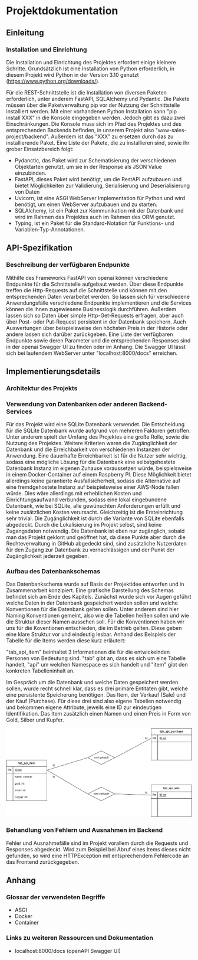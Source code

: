 # Projektdokumentation

## Einleitung
### Installation und Einrichtung
Die Installation und Einrichtung des Projektes erfordert einige kleinere Schritte. Grundsätzlich ist eine Installation 
von Python erforderlich, in diesem Projekt wird Python in der Version 3.10 genutzt (https://www.python.org/downloads/).  

Für die REST-Schnittstelle ist die Installation von diversen Paketen erforderlich, unter anderem FastAPI, 
SQLAlchemy und Pydantic. Die Pakete müssen über die Paketverwaltung pip vor der Nutzung der Schnittstelle installiert werden. 
Mit einer vorhandenen Python Installation kann "pip install XXX" in die Konsole eingegeben werden. Jedoch gibt es dazu zwei
Einschränkungen. Die Konsole muss sich im Pfad des Projektes und des entsprechenden Backends befinden, in unserem Projekt 
also "wow-sales-project/backend". Außerdem ist das "XXX" zu ersetzen durch das zu installierende Paket. Eine Liste der Pakete,
die zu installieren sind, sowie ihr grober Einsatzbereich folgt:

- Pydanctic, das Paket wird zur Schematisierung der verschiedenen Objektarten genutzt, um sie in der Response als JSON Value einzubinden.
- FastAPI, dieses Paket wird benötigt, um die RestAPI aufzubauen und bietet Möglichkeiten zur Validierung, Serialisierung und Deserialisierung von Daten
- Uvicorn, ist eine ASGI WebServer Implementation für Python und wird benötigt, um einen WebServer aufzubauen und zu starten.
- SQLAlchemy, ist ein Paket zur Kommunikation mit der Datenbank und wird im Rahmen des Projektes auch im Rahmen des ORM genutzt.
- Typing, ist ein Paket für die Standard-Notation für Funktions- und Variablen-Typ-Annotationen.

## API-Spezifikation
### Beschreibung der verfügbaren Endpunkte
Mithilfe des Frameworks FastAPI von openai können verschiedene Endpunkte für die Schnittstelle aufgebaut werden. Über diese 
Endpunkte treffen die Http-Requests auf die Schnittstelle und können mit den entsprechenden Daten verarbeitet werden. 
So lassen sich für verschiedene Anwendungsfälle verschiedene Endpunkte implementieren und die Services können die ihnen zugewiesene
Businesslogik durchführen. Außerdem lassen sich so Daten über simple Http-Get-Requests erfragen, aber auch über Post- oder Put-Request persistent in 
der Datenbank speichern. Auch Auswertungen über beispielsweise den höchsten Preis in der Historie oder andere lassen sich darüber zurückgeben. 
Eine Liste der verfügbaren Endpunkte sowie deren Parameter und die entsprechenden Responses sind in der openai Swagger UI zu finden oder 
im Anhang. Die Swagger UI lässt sich bei laufendem WebServer unter "localhost:8000/docs" erreichen.

## Implementierungsdetails
### Architektur des Projekts
### Verwendung von Datenbanken oder anderen Backend-Services
Für das Projekt wird eine SQLite Datenbank verwendet. Die Entscheidung für die SQLite Datenbank wurde aufgrund von mehreren Faktoren getroffen. 
Unter anderem spielt der Umfang des Projektes eine große Rolle, sowie die Nutzung des Projektes. Weitere Kriterien waren die 
Zugänglichkeit der Datenbank und die Erreichbarkeit von verschiedenen Instanzen der Anwendung. 
Eine dauerhafte Erreichbarkeit ist für die Nutzer sehr wichtig, sodass eine mögliche Lösung für die Datenbank eine selbstgehostete Datenbank Instanz
im eigenen Zuhause voraussetzen würde, beispielsweise in einem Docker-Container auf einem Raspberry PI. Diese Möglichkeit bietet allerdings 
keine garantierte Ausfallsicherheit, sodass die Alternative auf eine fremdgehostete Instanz auf beispielsweise einer AWS-Node fallen würde.
Dies wäre allerdings mit erheblichen Kosten und Einrichtungsaufwand verbunden, sodass eine lokal eingebundene Datenbank, wie bei SQLite, 
alle gewünschten Anforderungen erfüllt und keine zusätzlichen Kosten verursacht. Gleichzeitig ist die Ersteinrichtung sehr trivial. 
Die Zugänglichkeit ist durch die Variante von SQLite ebenfalls abgedeckt. Durch die Lokalisierung im Projekt selbst, sind keine Zugangsdaten notwendig. 
Die Datenbank ist eben nur zugänglich, sobald man das Projekt geklont und geöffnet hat, da diese Punkte aber durch die Rechteverwaltung in 
GitHub abgedeckt sind, sind zusätzliche Nutzerdaten für den Zugang zur Datenbank zu vernachlässigen und der Punkt der Zugänglichkeit jederzeit gegeben.
### Aufbau des Datenbankschemas
Das Datenbankschema wurde auf Basis der Projektidee entworfen und in Zusammenarbeit konzipiert. Eine grafische Darstellung des Schemas befindet sich am Ende 
des Kapitels. 
Zunächst wurde sich vor Augen geführt welche Daten in der Datenbank gespeichert werden sollen und welche Konventionen für die Datenbank gelten sollen. 
Unter anderem sind hier Naming Konventionen gemeint, also wie die Tabellen heißen sollen und wie die Struktur dieser Namen aussehen soll. 
Für die Konventionen haben wir uns für die Koventionen entschieden, die im Betrieb gelten. Diese geben eine klare Struktur vor und eindeutig lesbar.
Anhand des Beispiels der Tabelle für die Items werden diese kurz erläutert:

"tab_api_item" beinhaltet 3 Informationen die für die entwickelnden Personen von Bedeutung sind. "tab" gibt an, dass es sich um eine Tabelle handelt, "api" um 
welchen Namespace es sich handelt und "item" gibt den konkreten Tabelleninhalt an. 

Im Gespräch um die Datenbank und welche Daten gespeichert werden sollen, wurde recht schnell klar, dass es drei primäre Entitäten gibt, welche eine
persistente Speicherung benötigen. Das Item, der Verkauf (Sale) und der Kauf (Purchase). Für diese drei sind also eigene Tabellen notwendig und bekommen eigene 
Attribute, jeweils eine ID zur eindeutigen Identifikation. Das Item zusätzlich einen Namen und einen Preis in Form von Gold, Silber und Kupfer.

![ER-WOW-SALES.drawio.png](ER-WOW-SALES.drawio.png)
### Behandlung von Fehlern und Ausnahmen im Backend
Fehler und Ausnahmefälle sind im Projekt vorallem durch die Requests und Responses abgedeckt. Wird zum Beispiel bei Abruf eines Items dieses nicht gefunden, 
so wird eine HTTPException mit entsprechendem Fehlercode an das Frontend zurückgegeben.
## Anhang
### Glossar der verwendeten Begriffe
- ASGI
- Docker
- Container

### Links zu weiteren Ressourcen und Dokumentation
- localhost:8000/docs (openAPI Swagger UI)